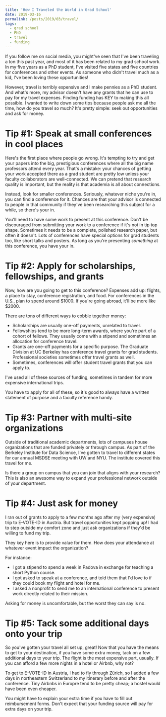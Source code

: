 ```yaml
---
title: 'How I Traveled the World in Grad School'
date: 2019-03-16
permalink: /posts/2019/03/travel/
tags:
  - grad school
  - PhD
  - travel
  - funding
---
```


If you follow me on social media, you might've seen that I've been traveling a ton this past year, and most of it has been related to my grad school work. In my five years as a PhD student, I've visited five states and five countries for conferences and other events. As someone who didn't travel much as a kid, I've been loving these opportunities!

However, travel is terribly expensive and I make pennies as a PhD student. And what's more, my advisor doesn't have any grants that he can use to pay for my travel expenses. Finding funding has KEY to making this all possible. I wanted to write down some tips because people ask me all the time, how do you travel so much? It's pretty simple: seek out opportunities and ask for money.

# Tip #1: Speak at small conferences in cool places

Here's the first place where people go wrong. It's tempting to try and get your papers into the big, prestigious conferences where all the big name professors attend every year. That's a mistake: your chances of getting your work accepted there as a grad student are pretty low unless your faculty collaborators are well-connected. We can pretend that research quality is important, but the reality is that academia is all about connections.

Instead, look for smaller conferences. Seriously, whatever niche you're in, you can find a conference for it. Chances are that your advisor is connected to people in that community if they've been researching this subject for a while, so there's your in.

You'll need to have some work to present at this conference. Don't be discouraged from submitting your work to a conference if it's not in tip top shape. Sometimes it needs to be a complete, polished research paper, but often it doesn't. Lots of conferences have special options for grad students too, like short talks and posters. As long as you're presenting *something* at this conference, you have your in.


# Tip #2: Apply for scholarships, fellowships, and grants

Now, how are you going to get to this conference? Expenses add up: flights, a place to stay, conference registration, and food. For conferences in the U.S., plan to spend around $1000. If you're going abroad, it'll be more like $2000. 

There are tons of different ways to cobble together money:

* Scholarships are usually one-off payments, unrelated to travel. 
* Fellowships tend to be more long-term awards, where you're part of a cohort of fellows. They usually come with a stipend and sometimes an allocation for conference travel.
* Grants are one-off payments for a specific purpose. The Graduate Division at UC Berkeley has conference travel grants for grad students. Professional societies sometimes offer travel grants as well.
* Sometimes, conferences will offer student travel grants that you can apply to.

I've used all of these sources of funding, sometimes in tandem for more expensive international trips.

You have to apply for all of these, so it's good to always have a written statement of purpose and a faculty reference handy.

# Tip #3: Partner with multi-site organizations

Outside of traditional academic departments, lots of campuses house organizations that are funded privately or through campus. As part of the Berkeley Institute for Data Science, I've gotten to travel to different states for our annual MSDSE meeting with UW and NYU. The institute covered this travel for me.

Is there a group on campus that you can join that aligns with your research? This is also an awesome way to expand your professional network outside of your department.

# Tip #4: Just ask for money

I ran out of grants to apply to a few months ago after my (very expensive) trip to E-VOTE-ID in Austria. But travel opportunities kept popping up! I had to step outside my comfort zone and just ask organizations if they'd be willing to fund my trip.

They key here is to provide value for them. How does your attendance at whatever event impact the organization?

For instance: 
* I got a stipend to spend a week in Padova in exchange for teaching a short Python course.
* I got asked to speak at a conference, and told them that I'd love to if they could book my flight and hotel for me.
* I asked a nonprofit to send me to an international conference to present work directly related to their mission.

Asking for money is uncomfortable, but the worst they can say is no.

# Tip #5: Tack some additional days onto your trip 

So you've gotten your travel all set up, great! Now that you have the means to get to your destination, if you have some extra money, tack on a few additional days to your trip. The flight is the most expensive part, usually. If you can afford a few more nights in a hotel or Airbnb, why not? 

To get to E-VOTE-ID in Austria, I had to fly through Zürich, so I added a few days in northeastern Switzerland to my itinerary before and after the conference. Tiny Airbnbs in Europre tend to be pretty cheap; a hostel would have been even cheaper.

You might have to explain your extra time if you have to fill out reimbursement forms. Don't expect that your funding source will pay for extra days on your trip. 

